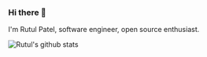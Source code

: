 ### Hi there 👋

I'm Rutul Patel, software engineer, open source enthusiast.

![Rutul's github stats](https://github-readme-stats.vercel.app/api?username=rutulpatel7077&show_icons=true&theme=algolia&count_private=true)
